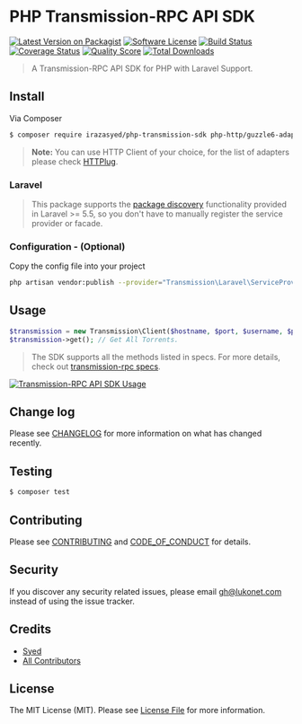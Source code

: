 # PHP Transmission-RPC API SDK

[![Latest Version on Packagist][ico-version]][link-packagist]
[![Software License][ico-license]](LICENSE.md)
[![Build Status][ico-travis]][link-travis]
[![Coverage Status][ico-scrutinizer]][link-scrutinizer]
[![Quality Score][ico-code-quality]][link-code-quality]
[![Total Downloads][ico-downloads]][link-downloads]

> A Transmission-RPC API SDK for PHP with Laravel Support.

## Install

Via Composer

``` bash
$ composer require irazasyed/php-transmission-sdk php-http/guzzle6-adapter
```

> **Note:** You can use HTTP Client of your choice, for the list of adapters please check [HTTPlug](http://httplug.io/).

### Laravel

> This package supports the [package discovery](https://laravel.com/docs/5.5/packages#package-discovery) functionality provided in Laravel >= 5.5, so you don't have to manually register the service provider or facade.

### Configuration - (Optional)

Copy the config file into your project

``` bash
php artisan vendor:publish --provider="Transmission\Laravel\ServiceProvider"
```

## Usage

``` php
$transmission = new Transmission\Client($hostname, $port, $username, $password, $httpClientBuilder = null);
$transmission->get(); // Get All Torrents.
```

> The SDK supports all the methods listed in specs. For more details, check out [transmission-rpc specs](https://git.io/transmission-rpc-specs).

[![Transmission-RPC API SDK Usage][sdk-usage]][link-repo]

## Change log

Please see [CHANGELOG](CHANGELOG.md) for more information on what has changed recently.

## Testing

``` bash
$ composer test
```

## Contributing

Please see [CONTRIBUTING](CONTRIBUTING.md) and [CODE_OF_CONDUCT](CODE_OF_CONDUCT.md) for details.

## Security

If you discover any security related issues, please email gh@lukonet.com instead of using the issue tracker.

## Credits

- [Syed][link-author]
- [All Contributors][link-contributors]

## License

The MIT License (MIT). Please see [License File](LICENSE.md) for more information.

[ico-version]: https://img.shields.io/packagist/v/irazasyed/php-transmission-sdk.svg?style=flat-square
[ico-license]: https://img.shields.io/badge/license-MIT-brightgreen.svg?style=flat-square
[ico-travis]: https://img.shields.io/travis/irazasyed/php-transmission-sdk/master.svg?style=flat-square
[ico-scrutinizer]: https://img.shields.io/scrutinizer/coverage/g/irazasyed/php-transmission-sdk.svg?style=flat-square
[ico-code-quality]: https://img.shields.io/scrutinizer/g/irazasyed/php-transmission-sdk.svg?style=flat-square
[ico-downloads]: https://img.shields.io/packagist/dt/irazasyed/php-transmission-sdk.svg?style=flat-square

[sdk-usage]: https://user-images.githubusercontent.com/1915268/43349562-51460ce4-921e-11e8-8bb8-264801c19927.jpg

[link-repo]: https://github.com/irazasyed/php-transmission-sdk
[link-packagist]: https://packagist.org/packages/irazasyed/php-transmission-sdk
[link-travis]: https://travis-ci.org/irazasyed/php-transmission-sdk
[link-scrutinizer]: https://scrutinizer-ci.com/g/irazasyed/php-transmission-sdk/code-structure
[link-code-quality]: https://scrutinizer-ci.com/g/irazasyed/php-transmission-sdk
[link-downloads]: https://packagist.org/packages/irazasyed/php-transmission-sdk
[link-author]: https://github.com/irazasyed
[link-contributors]: ../../contributors
